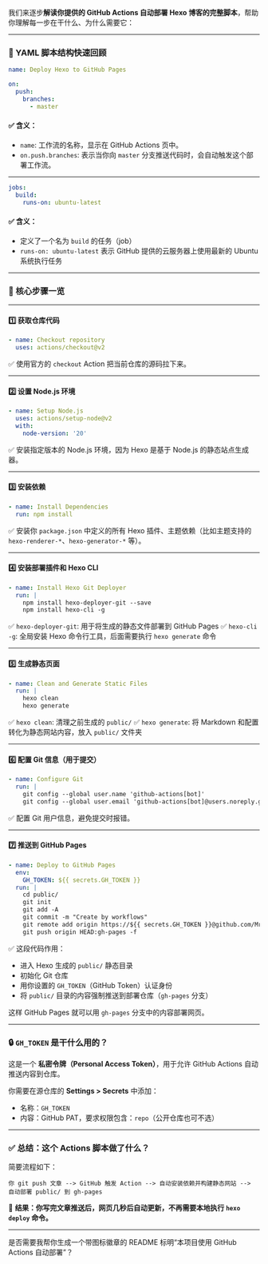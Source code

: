 我们来逐步**解读你提供的 GitHub Actions 自动部署 Hexo 博客的完整脚本**，帮助你理解每一步在干什么、为什么需要它：

---

### 🧾 YAML 脚本结构快速回顾

```yaml
name: Deploy Hexo to GitHub Pages

on:
  push:
    branches:
      - master
```

#### ✅ 含义：

* `name`: 工作流的名称，显示在 GitHub Actions 页中。
* `on.push.branches`: 表示当你向 `master` 分支推送代码时，会自动触发这个部署工作流。

---

```yaml
jobs:
  build:
    runs-on: ubuntu-latest
```

#### ✅ 含义：

* 定义了一个名为 `build` 的任务（job）
* `runs-on: ubuntu-latest` 表示 GitHub 提供的云服务器上使用最新的 Ubuntu 系统执行任务

---

### 🚀 核心步骤一览

---

#### 1️⃣ 获取仓库代码

```yaml
- name: Checkout repository
  uses: actions/checkout@v2
```

✅ 使用官方的 `checkout` Action 把当前仓库的源码拉下来。

---

#### 2️⃣ 设置 Node.js 环境

```yaml
- name: Setup Node.js
  uses: actions/setup-node@v2
  with:
    node-version: '20'
```

✅ 安装指定版本的 Node.js 环境，因为 Hexo 是基于 Node.js 的静态站点生成器。

---

#### 3️⃣ 安装依赖

```yaml
- name: Install Dependencies
  run: npm install
```

✅ 安装你 `package.json` 中定义的所有 Hexo 插件、主题依赖（比如主题支持的 `hexo-renderer-*`、`hexo-generator-*` 等）。

---

#### 4️⃣ 安装部署插件和 Hexo CLI

```yaml
- name: Install Hexo Git Deployer
  run: |
    npm install hexo-deployer-git --save
    npm install hexo-cli -g
```

✅ `hexo-deployer-git`: 用于将生成的静态文件部署到 GitHub Pages
✅ `hexo-cli -g`: 全局安装 Hexo 命令行工具，后面需要执行 `hexo generate` 命令

---

#### 5️⃣ 生成静态页面

```yaml
- name: Clean and Generate Static Files
  run: |
    hexo clean
    hexo generate
```

✅ `hexo clean`: 清理之前生成的 `public/`
✅ `hexo generate`: 将 Markdown 和配置转化为静态网站内容，放入 `public/` 文件夹

---

#### 6️⃣ 配置 Git 信息（用于提交）

```yaml
- name: Configure Git
  run: |
    git config --global user.name 'github-actions[bot]'
    git config --global user.email 'github-actions[bot]@users.noreply.github.com'
```

✅ 配置 Git 用户信息，避免提交时报错。

---

#### 7️⃣ 推送到 GitHub Pages

```yaml
- name: Deploy to GitHub Pages
  env:
    GH_TOKEN: ${{ secrets.GH_TOKEN }}
  run: |
    cd public/
    git init
    git add -A
    git commit -m "Create by workflows"
    git remote add origin https://${{ secrets.GH_TOKEN }}@github.com/Mr-liu-cheng/mr-liu-cheng.github.io.git
    git push origin HEAD:gh-pages -f
```

✅ 这段代码作用：

* 进入 Hexo 生成的 `public/` 静态目录
* 初始化 Git 仓库
* 用你设置的 `GH_TOKEN`（GitHub Token）认证身份
* 将 `public/` 目录的内容强制推送到部署仓库（`gh-pages` 分支）

这样 GitHub Pages 就可以用 `gh-pages` 分支中的内容部署网页。

---

### 🔒 `GH_TOKEN` 是干什么用的？

这是一个 **私密令牌（Personal Access Token）**，用于允许 GitHub Actions 自动推送内容到仓库。

你需要在源仓库的 **Settings > Secrets** 中添加：

* 名称：`GH_TOKEN`
* 内容：GitHub PAT，要求权限包含：`repo`（公开仓库也可不选）

---

### ✅ 总结：这个 Actions 脚本做了什么？

简要流程如下：

```
你 git push 文章 --> GitHub 触发 Action --> 自动安装依赖并构建静态网站 --> 自动部署 public/ 到 gh-pages
```

📌 **结果：你写完文章推送后，网页几秒后自动更新，不再需要本地执行 `hexo deploy` 命令。**

---

是否需要我帮你生成一个带图标徽章的 README 标明“本项目使用 GitHub Actions 自动部署”？
